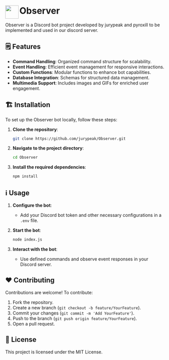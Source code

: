 # Observer <img src="https://github.com/jurypeak/Observer/blob/master/logo.png" width="42" align="left">

Observer is a Discord bot project developed by jurypeak and pyroxill to be implemented and used in our discord server.

## 🗒️ Features

- **Command Handling**: Organized command structure for scalability.
- **Event Handling**: Efficient event management for responsive interactions.
- **Custom Functions**: Modular functions to enhance bot capabilities.
- **Database Integration**: Schemas for structured data management.
- **Multimedia Support**: Includes images and GIFs for enriched user engagement.

## 🏗️ Installation

To set up the Observer bot locally, follow these steps:

1. **Clone the repository**:

   ```bash
   git clone https://github.com/jurypeak/Observer.git
   ```

2. **Navigate to the project directory**:

   ```bash
   cd Observer
   ```

3. **Install the required dependencies**:

   ```bash
   npm install
   ```

## ℹ️ Usage

1. **Configure the bot**:

   - Add your Discord bot token and other necessary configurations in a `.env` file.

2. **Start the bot**:

   ```bash
   node index.js
   ```

3. **Interact with the bot**:

   - Use defined commands and observe event responses in your Discord server.

## ❤️ Contributing

Contributions are welcome! To contribute:

1. Fork the repository.
2. Create a new branch (`git checkout -b feature/YourFeature`).
3. Commit your changes (`git commit -m 'Add YourFeature'`).
4. Push to the branch (`git push origin feature/YourFeature`).
5. Open a pull request.

## 🚨 License

This project is licensed under the MIT License.
